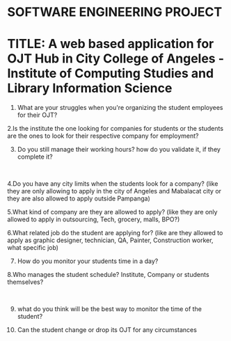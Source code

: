 # SOFTWARE ENGINEERING PROJECT 

# TITLE: A web based application for OJT Hub in City College of Angeles - Institute of Computing Studies and Library Information Science

1. What are your struggles when you're organizing the student employees for their OJT?


2.Is the institute the one looking for companies for students or the students are the ones to look for their respective company for employment?


3. Do you still manage their working hours? how do you validate it, if they complete it?

 

4.Do you have any city limits when the students look for a company? 
(like they are only allowing to apply in the city of Angeles and Mabalacat city or they are also allowed to apply outside Pampanga)


5.What kind of company are they are allowed to apply?
(like they are only allowed to apply in outsourcing, Tech, grocery, malls, BPO?)


6.What related job do the student are applying for?
(like are they allowed to apply as graphic designer, technician, QA, Painter, Construction worker, what specific job)


7. How do you monitor your students time in a day?


8.Who manages the student schedule? Institute, Company or students themselves?

 

9. what do you think will be the best way to monitor the time of the student?


10. Can the student change or drop its OJT for any circumstances

